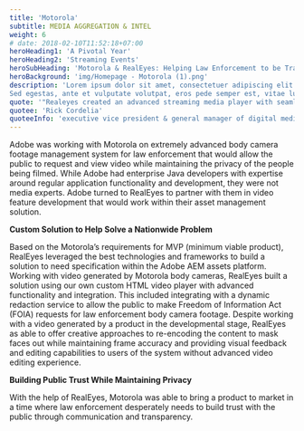 ```yaml
---
title: 'Motorola'
subtitle: MEDIA AGGREGATION & INTEL
weight: 6
# date: 2018-02-10T11:52:18+07:00
heroHeading1: 'A Pivotal Year'
heroHeading2: 'Streaming Events'
heroSubHeading: 'Motorola & RealEyes: Helping Law Enforcement to be Transparent'
heroBackground: 'img/Homepage - Motorola (1).png'
description: 'Lorem ipsum dolor sit amet, consectetuer adipiscing elit. Phasellus hendrerit. Pellentesque aliquet nibh nec urna. In nisi neque, aliquet vel, dapibus id, mattis vel, nisi. Sed pretium, ligula sollicitudin laoreet viverra, tortor libero sodales leo, eget blandit nunc tortor eu nibh. Nullam mollis. Ut justo. Suspendisse potenti.
Sed egestas, ante et vulputate volutpat, eros pede semper est, vitae luctus metus libero eu augue. Morbi purus libero, faucibus adipiscing, commodo quis, gravida id, est. Sed lectus. Praesent elementum hendrerit tortor. Sed semper lorem at felis. Vestibulum volutpat, lacus a ultrices sagittis, mi neque euismod dui, eu pulvinar nunc sapien ornare nisl. Phasellus pede arcu, dapibus eu, fermentum et, dapibus sed, urna.'
quote: '"Realeyes created an advanced streaming media player with seamless clientside ad stitching for desktop and mobile web, worked as a trusted and valued partner to determine the best format and test multiple levels of redundancy, failover architecture and delivery."'
quotee: 'Rick Cordelia'
quoteeInfo: 'executive vice president & general manager of digital media, NBC Sports Group'
---
```


Adobe was working with Motorola on extremely advanced body camera footage management system for law enforcement that would allow the public to request and view video while maintaining the privacy of the people being filmed. While Adobe had enterprise Java developers with expertise around regular application functionality and development, they were not media experts. Adobe turned to RealEyes to partner with them in video feature development that would work within their asset management solution. 

**Custom Solution to Help Solve a Nationwide Problem**

Based on the Motorola’s requirements for MVP (minimum viable product), RealEyes leveraged the best technologies and frameworks to build a solution to need specification within the Adobe AEM assets platform. Working with video generated by Motorola body cameras, RealEyes built a solution using our own custom HTML video player with advanced functionality and integration. This included integrating with a dynamic redaction service to allow the public to make Freedom of Information Act (FOIA) requests for law enforcement body camera footage. Despite working with a video generated by a product in the developmental stage, RealEyes as able to offer creative approaches to re-encoding the content to mask faces out while maintaining frame accuracy and providing visual feedback and editing capabilities to users of the system without advanced video editing experience. 

**Building Public Trust While Maintaining Privacy**

With the help of RealEyes, Motorola was able to bring a product to market in a time where law enforcement desperately needs to build trust with the public through communication and transparency.
